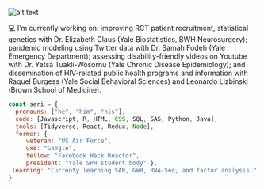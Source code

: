 ![alt text](https://raw.githubusercontent.com/neonseri/neonseri/master/chaotic_banner.png)

 💻  I’m currently working on: improving RCT patient recruitment, statistical genetics with Dr. Elizabeth Claus (Yale Biostatistics, BWH Neurosurgery); pandemic modeling using Twitter data with Dr. Samah Fodeh (Yale Emergency Department); assessing disability-friendly videos on Youtube with Dr. Yetsa Tuakli-Wosornu (Yale Chronic Disease Epidemiology); and dissemination of HIV-related public health programs and information with Raquel Burgess (Yale Social Behavioral Sciences) and Leonardo Lizbinski (Brown School of Medicine).

```javascript
const seri = {
  pronouns: ["he", "him", "his"],
  code: [Javascript, R, HTML, CSS, SQL, SAS, Python, Java],
  tools: [Tidyverse, React, Redux, Node],
  former: {
     veteran: "US Air Force",
     uxe: "Google",
     fellow: "Facebook Hack Reactor",
     president: "Yale SPH student body" },
 learning: "Currenty learning SAR, GWR, RNA-Seq, and factor analysis."
}
```
